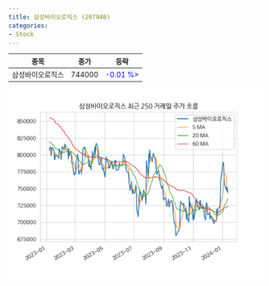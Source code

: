```yaml
---
title: 삼성바이오로직스 (207940)
categories:
- Stock
---
```


|종목|종가|등락|
|----|----|----|
|삼성바이오로직스|744000|<span style="color: blue">-0.01 %</span>>|

<!-- more -->

![207940](/assets/images/stock/207940.png)